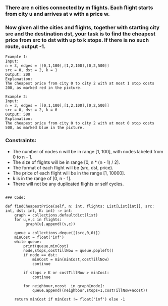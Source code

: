 ### There are n cities connected by m flights. Each flight starts from city u and arrives at v with a price w.

### Now given all the cities and flights, together with starting city src and the destination dst, your task is to find the cheapest price from src to dst with up to k stops. If there is no such route, output -1.

```
Example 1:
Input: 
n = 3, edges = [[0,1,100],[1,2,100],[0,2,500]]
src = 0, dst = 2, k = 1
Output: 200
Explanation: 
The cheapest price from city 0 to city 2 with at most 1 stop costs 200, as marked red in the picture.
```
```
Example 2:
Input: 
n = 3, edges = [[0,1,100],[1,2,100],[0,2,500]]
src = 0, dst = 2, k = 0
Output: 500
Explanation: 
The cheapest price from city 0 to city 2 with at most 0 stop costs 500, as marked blue in the picture.
``` 

### Constraints:

- The number of nodes n will be in range [1, 100], with nodes labeled from 0 to n - 1.
- The size of flights will be in range [0, n * (n - 1) / 2].
- The format of each flight will be (src, dst, price).
- The price of each flight will be in the range [1, 10000].
- k is in the range of [0, n - 1].
- There will not be any duplicated flights or self cycles.

```

### Code:

```
    def findCheapestPrice(self, n: int, flights: List[List[int]], src: int, dst: int, K: int) -> int:
        graph = collections.defaultdict(list)
        for u,v,c in flights:
             graph[u].append((v,c))
        
        queue = collections.deque([(src,0,0)])
        minCost = float('inf')
        while queue:
            print(queue,minCost)
            node,stops,costTillNow = queue.popleft()
            if node == dst:
                minCost = min(minCost,costTillNow)
                continue
                
            if stops > K or costTillNow > minCost:
                continue
            
            for neighbour,ncost  in graph[node]:
                queue.append((neighbour,stops+1,costTillNow+ncost))
            
        return minCost if minCost != float('inf') else -1
```
